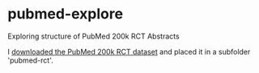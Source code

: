 # pubmed-explore
Exploring structure of PubMed 200k RCT Abstracts

I [downloaded the PubMed 200k RCT dataset](https://github.com/Franck-Dernoncourt/pubmed-rct) and placed it in a subfolder 'pubmed-rct'.
